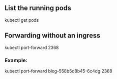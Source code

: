 ## List the running pods

kubectl get pods

## Forwarding without an ingress

kubectl port-forward <pod-name> 2368

### Example:

kubectl port-forward blog-558b5d8b45-6c4dg 2368

